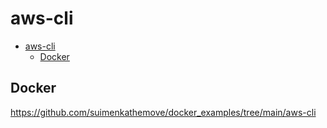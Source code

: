 # aws-cli

- [aws-cli](#aws-cli)
  - [Docker](#docker)

## Docker

<https://github.com/suimenkathemove/docker_examples/tree/main/aws-cli>
